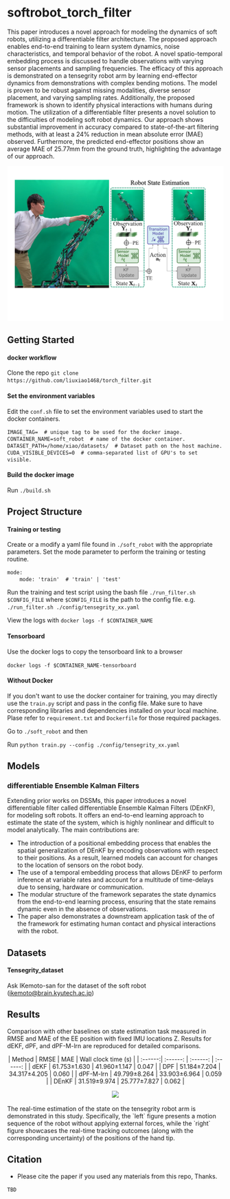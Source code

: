 # softrobot_torch_filter
This paper introduces a novel approach for modeling the dynamics of soft robots, utilizing a differentiable filter architecture. The proposed approach enables end-to-end training to learn system dynamics, noise characteristics, and temporal behavior of the robot. A novel spatio-temporal embedding process is discussed to handle observations with varying sensor placements and sampling frequencies. The efficacy of this approach is demonstrated on a tensegrity robot arm by learning end-effector dynamics from demonstrations with complex bending motions. The model is proven to be robust against missing modalities, diverse sensor placement, and varying sampling rates. Additionally, the proposed framework is shown to identify physical interactions with humans during motion. The utilization of a differentiable filter presents a novel solution to the difficulties of modeling soft robot dynamics. Our approach shows substantial improvement in accuracy compared to state-of-the-art filtering methods, with at least a 24% reduction in mean absolute error (MAE) observed. Furthermore, the predicted end-effector positions show an average MAE of 25.77mm from the ground truth, highlighting the advantage of our approach. 

<p align="center">
<img src = "img/overview_new.png" width ="600" />
</p>

## Getting Started
#### docker workflow

Clone the repo `git clone https://github.com/liuxiao1468/torch_filter.git`

#### Set the environment variables
Edit the `conf.sh` file to set the environment variables used to start the docker 
containers. 

```
IMAGE_TAG=  # unique tag to be used for the docker image.
CONTAINER_NAME=soft_robot  # name of the docker container.
DATASET_PATH=/home/xiao/datasets/  # Dataset path on the host machine.
CUDA_VISIBLE_DEVICES=0  # comma-separated list of GPU's to set visible.
```

#### Build the docker image
Run `./build.sh`

## Project Structure

#### Training or testing
Create or a modify a yaml file found in `./soft_robot` 
with the appropriate parameters. Set the mode parameter to perform the 
training or testing routine. 

```
mode:
    mode: 'train'  # 'train' | 'test'
```

Run the training and test script using the bash file `./run_filter.sh $CONFIG_FILE` 
where `$CONFIG_FILE` is the path to the config file. e.g. 
`./run_filter.sh ./config/tensegrity_xx.yaml`

View the logs with `docker logs -f $CONTAINER_NAME`

#### Tensorboard

Use the docker logs to copy the tensorboard link to a browser

```docker logs -f $CONTAINER_NAME-tensorboard```
 
#### Without Docker

If you don't want to use the docker container for training, you may directly use the
`train.py` script and pass in the config file. Make sure to have corresponding libraries and
dependencies installed on your local machine. Plase refer to `requirement.txt` and `Dockerfile` 
for those required packages.

Go to `./soft_robot` and then

Run `python train.py --config ./config/tensegrity_xx.yaml`


## Models
### differentiable Ensemble Kalman Filters
Extending prior works on DSSMs, this paper introduces
a novel differentiable filter called differentiable Ensemble
Kalman Filters (DEnKF), for modeling soft robots. It offers
an end-to-end learning approach to estimate the state of the
system, which is highly nonlinear and difficult to model
analytically. The main contributions are:
- The introduction of a positional embedding process that
enables the spatial generalization of DEnKF by encoding
observations with respect to their positions. As a result,
learned models can account for changes to the location
of sensors on the robot body.
- The use of a temporal embedding process that allows
DEnKF to perform inference at variable rates and account
for a multitude of time-delays due to sensing,
hardware or communication.
- The modular structure of the framework separates the
state dynamics from the end-to-end learning process,
ensuring that the state remains dynamic even in the
absence of observations.
- The paper also demonstrates a downstream application
task of the of the framework for estimating human
contact and physical interactions with the robot.



## Datasets
#### Tensegrity_dataset
Ask IKemoto-san for the dataset of the soft robot (ikemoto@brain.kyutech.ac.jp)


## Results
Comparison with other baselines on state estimation
task measured in RMSE and MAE of the EE position
with fixed IMU locations Z. Results for dEKF, dPF, and
dPF-M-lrn are reproduced for detailed comparisons.

<center>
| Method    | RMSE | MAE | Wall clock time (s) |
| :------:| :------: | :------: | :------: |
| dEKF  | 61.753±1.630 | 41.960±1.147 | 0.047 |
| DPF | 51.184±7.204 | 34.317±4.205 | 0.060 |
| dPF-M-lrn | 49.799±8.264 | 33.903±6.964 | 0.059 |
| DEnKF | 31.519±9.974 | 25.777±7.827 | 0.062 |
</center>

<p align="center">
<img src = "img/test.gif" width ="600"/>
</p>
The real-time estimation of the state on the tensegrity robot arm is demonstrated in this study. Specifically, the `left` figure presents a motion sequence of the robot without applying external forces, while the `right` figure showcases the real-time tracking outcomes (along with the corresponding uncertainty) of the positions of the hand tip.

## Citation
* Please cite the paper if you used any materials from this repo, Thanks.
```
TBD
```

